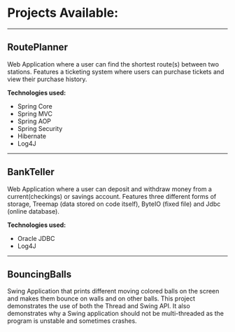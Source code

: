 # Projects Available: #


---

## RoutePlanner ##
Web Application where a user can find the shortest route(s) between two stations. Features a  ticketing system where users can purchase tickets and view their purchase history.

**Technologies used:**
  * Spring Core
  * Spring MVC
  * Spring AOP
  * Spring Security
  * Hibernate
  * Log4J


---

## BankTeller ##
Web Application where a user can deposit and withdraw money from a current(checkings) or savings account. Features three different forms of storage, Treemap (data stored on code itself), ByteIO (fixed file) and Jdbc (online database).

**Technologies used:**
  * Oracle JDBC
  * Log4J


---

## BouncingBalls ##
Swing Application that prints different moving colored balls on the screen and makes them bounce on walls and on other balls. This project demonstrates the use of both the Thread and Swing API. It also demonstrates why a Swing application should not be multi-threaded as the program is unstable and sometimes crashes.